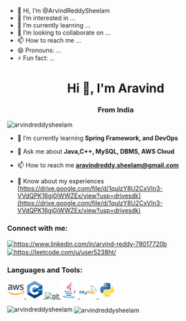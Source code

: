- 👋 Hi, I’m @ArvindReddySheelam
- 👀 I’m interested in ...
- 🌱 I’m currently learning ...
- 💞️ I’m looking to collaborate on ...
- 📫 How to reach me ...
- 😄 Pronouns: ...
- ⚡ Fun fact: ...

<!---
ArvindReddySheelam/ArvindReddySheelam is a ✨ special ✨ repository because its `README.md` (this file) appears on your GitHub profile.
You can click the Preview link to take a look at your changes.
--->
<h1 align="center">Hi 👋, I'm Aravind</h1>
<h3 align="center">From India</h3>

<p align="left"> <img src="https://komarev.com/ghpvc/?username=arvindreddysheelam&label=Profile%20views&color=0e75b6&style=flat" alt="arvindreddysheelam" /> </p>

- 🌱 I’m currently learning **Spring Framework, and DevOps**

- 💬 Ask me about **Java,C++, MySQL, DBMS, AWS Cloud**

- 📫 How to reach me **aravindreddy.sheelam@gmail.com**

- 📄 Know about my experiences [https://drive.google.com/file/d/1qulzY8U2CxVIn3-VVdQPK16gi0iWWZEx/view?usp=drivesdk](https://drive.google.com/file/d/1qulzY8U2CxVIn3-VVdQPK16gi0iWWZEx/view?usp=drivesdk)

<h3 align="left">Connect with me:</h3>
<p align="left">
<a href="https://linkedin.com/in/https://www.linkedin.com/in/arvind-reddy-78017720b" target="blank"><img align="center" src="https://raw.githubusercontent.com/rahuldkjain/github-profile-readme-generator/master/src/images/icons/Social/linked-in-alt.svg" alt="https://www.linkedin.com/in/arvind-reddy-78017720b" height="30" width="40" /></a>
<a href="https://www.leetcode.com/https://leetcode.com/u/user5238ht/" target="blank"><img align="center" src="https://raw.githubusercontent.com/rahuldkjain/github-profile-readme-generator/master/src/images/icons/Social/leet-code.svg" alt="https://leetcode.com/u/user5238ht/" height="30" width="40" /></a>
</p>

<h3 align="left">Languages and Tools:</h3>
<p align="left"> <a href="https://aws.amazon.com" target="_blank" rel="noreferrer"> <img src="https://raw.githubusercontent.com/devicons/devicon/master/icons/amazonwebservices/amazonwebservices-original-wordmark.svg" alt="aws" width="40" height="40"/> </a> <a href="https://www.w3schools.com/cpp/" target="_blank" rel="noreferrer"> <img src="https://raw.githubusercontent.com/devicons/devicon/master/icons/cplusplus/cplusplus-original.svg" alt="cplusplus" width="40" height="40"/> </a> <a href="https://git-scm.com/" target="_blank" rel="noreferrer"> <img src="https://www.vectorlogo.zone/logos/git-scm/git-scm-icon.svg" alt="git" width="40" height="40"/> </a> <a href="https://www.java.com" target="_blank" rel="noreferrer"> <img src="https://raw.githubusercontent.com/devicons/devicon/master/icons/java/java-original.svg" alt="java" width="40" height="40"/> </a> <a href="https://www.mysql.com/" target="_blank" rel="noreferrer"> <img src="https://raw.githubusercontent.com/devicons/devicon/master/icons/mysql/mysql-original-wordmark.svg" alt="mysql" width="40" height="40"/> </a> <a href="https://www.python.org" target="_blank" rel="noreferrer"> <img src="https://raw.githubusercontent.com/devicons/devicon/master/icons/python/python-original.svg" alt="python" width="40" height="40"/> </a> </p>

<p><img align="left" src="https://github-readme-stats.vercel.app/api/top-langs?username=arvindreddysheelam&show_icons=true&locale=en&layout=compact" alt="arvindreddysheelam" /></p>

<p>&nbsp;<img align="center" src="https://github-readme-stats.vercel.app/api?username=arvindreddysheelam&show_icons=true&locale=en" alt="arvindreddysheelam" /></p>
